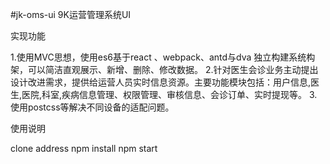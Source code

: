 #jk-oms-ui
9K运营管理系统UI


实现功能 

1.使用MVC思想，使用es6基于react 、webpack、antd与dva 独立构建系统构架，可以简洁直观展示、新增、删除、修改数据。
2.针对医生会诊业务主动提出设计改进需求，提供给运营人员实时信息资源。主要功能模块包括：用户信息,医生,医院,科室,疾病信息管理、权限管理、审核信息、会诊订单、实时提现等。
3.使用postcss等解决不同设备的适配问题。


使用说明

clone address
npm install
npm start
